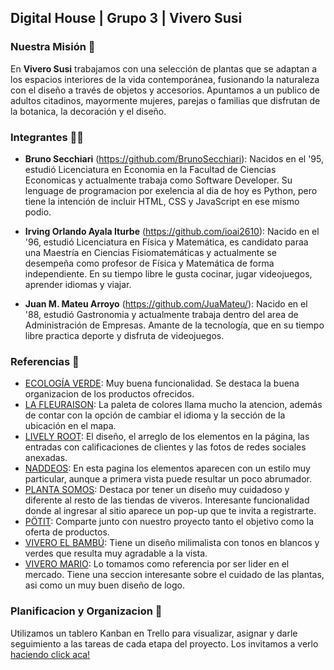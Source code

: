 ## Digital House | Grupo 3 | Vivero Susi 

### Nuestra Misión 🌻
En **Vivero Susi** trabajamos con una selección de plantas que se adaptan a los espacios interiores de la vida contemporánea, fusionando la naturaleza con el diseño a través de objetos y accesorios. Apuntamos a un publico de adultos citadinos, mayormente mujeres, parejas o familias que disfrutan de la botanica, la decoración y el diseño.

### Integrantes 🤜🤛
* **Bruno Secchiari** (https://github.com/BrunoSecchiari): Nacidos en el '95, estudió Licenciatura en Economia en la Facultad de Ciencias Economicas y actualmente trabaja como Software Developer. Su lenguage de programacion por exelencia al dia de hoy es Python, pero tiene la intención de incluir HTML, CSS y JavaScript en ese mismo podio.

* **Irving Orlando Ayala Iturbe** (https://github.com/ioai2610): Nacido en el '96, estudió Licenciatura en Física y Matemática, es candidato paraa una Maestría en Ciencias Fisiomatemáticas y actualmente se desempeña como profesor de Física y Matemática de forma independiente. En su tiempo libre le gusta cocinar, jugar videojuegos, aprender idiomas y viajar.

* **Juan M. Mateu Arroyo** (https://github.com/JuaMateu/): Nacido en el '88, estudió Gastronomia y actualmente trabaja dentro del area de Administración de Empresas. Amante de la tecnología, que en su tiempo libre practica deporte y disfruta de videojuegos.

### Referencias 🎨
- [ECOLOGÍA VERDE](https://www.ecologiaverde.com/): Muy buena funcionalidad. Se destaca la buena organizacion de los productos ofrecidos.
- [LA FLEURAISON](https://lafleuraison.ca): La paleta de colores llama mucho la atencion, además de contar con la opción de cambiar el idioma y la sección de la ubicación en el mapa.
- [LIVELY ROOT](https://www.livelyroot.com): El diseño, el arreglo de los elementos en la página, las entradas con calificaciones de clientes y las fotos de redes sociales anexadas.
- [NADDEOS](https://naddeos.com/): En esta pagina los elementos aparecen con un estilo muy particular, aunque a primera vista puede resultar un poco abrumador.
- [PLANTA SOMOS](https://plantasomos.com/): Destaca por tener un diseño muy cuidadoso y diferente al resto de las tiendas de viveros. Interesante funcionalidad donde al ingresar al sitio aparece un pop-up que te invita a registrarte.
- [PÖTIT](https://potit.com.ar/): Comparte junto con nuestro proyecto tanto el objetivo como la oferta de productos.
- [VIVERO EL BAMBÚ](https://www.viveroelbambu.com.ar/): Tiene un diseño milimalista con tonos en blancos y verdes que resulta muy agradable a la vista.
- [VIVERO MARIO](https://tienda.viveromario.com.ar/):  Lo tomamos como referencia por ser lider en el mercado. Tiene una seccion interesante sobre el cuidado de las plantas, asi como un muy buen diseño de logo.

### Planificacion y Organizacion 📌
Utilizamos un tablero Kanban en Trello para visualizar, asignar y darle seguimiento a las tareas de cada etapa del proyecto.
Los invitamos a verlo [haciendo click aca!](https://trello.com/b/pRBxCwUR/proyecto-integrador-grupo-3)
